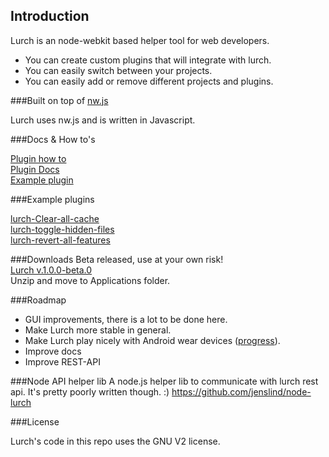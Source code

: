 ## Introduction


Lurch is an node-webkit based helper tool for web developers.

- You can create custom plugins that will integrate with lurch.
- You can easily switch between your projects.
- You can easily add or remove different projects and plugins.


###Built on top of [nw.js](https://github.com/nwjs/nw.js)

Lurch uses nw.js and is written in Javascript.

###Docs & How to's

[Plugin how to](https://github.com/oddhill/lurch/blob/master/docs/Plugin/plugin-how-to.md)     
[Plugin Docs](https://github.com/oddhill/lurch/blob/master/docs/Plugin/plugin-API.md)     
[Example plugin](https://github.com/oddhill/lurch/blob/master/docs/examples/example-1.js)     

###Example plugins

[lurch-Clear-all-cache](https://github.com/ErikJohansson93/lurch-Clear-all-cache)     
[lurch-toggle-hidden-files](https://github.com/olofjohansson/lurch-toggle-hidden-files)     
[lurch-revert-all-features](https://github.com/ErikJohansson93/lurch-revert-all-features)       

###Downloads
Beta released, use at your own risk!     
[Lurch v.1.0.0-beta.0](https://github.com/oddhill/lurch/releases/download/v1.0.0-beta.0/lurch-v1-0-0-beta-0.zip)     
Unzip and move to Applications folder.

###Roadmap
- GUI improvements, there is a lot to be done here.
- Make Lurch more stable in general.
- Make Lurch play nicely with Android wear devices ([progress](https://github.com/jenslind/lurch-android)).
- Improve docs
- Improve REST-API

###Node API helper lib
A node.js helper lib to communicate with lurch rest api.
It's pretty poorly written though. :)
https://github.com/jenslind/node-lurch

###License

Lurch's code in this repo uses the GNU V2 license.


